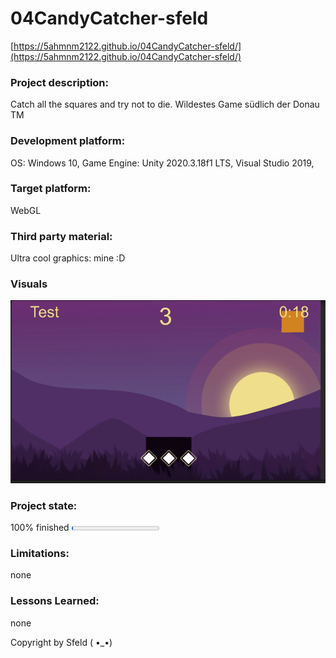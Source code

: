 # 04CandyCatcher-sfeld
[https://5ahmnm2122.github.io/04CandyCatcher-sfeld/](https://5ahmnm2122.github.io/04CandyCatcher-sfeld/)

### Project description: 
Catch all the squares and try not to die. 
Wildestes Game südlich der Donau TM

### Development platform: 
OS: Windows 10, Game Engine: Unity 2020.3.18f1 LTS, Visual Studio 2019, 
### Target platform: 
WebGL 
### Third party material: 
Ultra cool graphics: mine :D

### Visuals 
![game screenshot](https://github.com/5ahmnm2122/04CandyCatcher-sfeld/blob/main/img/Game.PNG?raw=true)

### Project state: 
100% finished
<progress max="100" value="2"></progress>

### Limitations: 
none
### Lessons Learned: 
none

Copyright by Sfeld ( •_•)